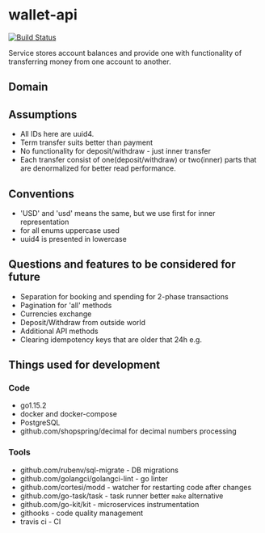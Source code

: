 # wallet-api
[![Build Status](https://travis-ci.com/risentveber/wallet-api.svg?branch=master)](https://travis-ci.com/risentveber/wallet-api)

Service stores account balances and provide one with functionality 
of transferring money from one account to another.

## Domain

## Assumptions

- All IDs here are uuid4.
- Term transfer suits better than payment
- No functionality for deposit/withdraw - just inner transfer
- Each transfer consist of one(deposit/withdraw) or two(inner) parts that
are denormalized for better read performance.

## Conventions

- 'USD' and 'usd' means the same, but we use first for inner representation
- for all enums uppercase used
- uuid4 is presented in lowercase

## Questions and features to be considered for future

- Separation for booking and spending for 2-phase transactions
- Pagination for 'all' methods
- Currencies exchange
- Deposit/Withdraw from outside world 
- Additional API methods
- Clearing idempotency keys that are older that 24h e.g.

## Things used for development

### Code

- go1.15.2
- docker and docker-compose
- PostgreSQL
- github.com/shopspring/decimal for decimal numbers processing

### Tools
- github.com/rubenv/sql-migrate - DB migrations
- github.com/golangci/golangci-lint - go linter
- github.com/cortesi/modd - watcher for restarting code after changes
- github.com/go-task/task - task runner better `make` alternative
- github.com/go-kit/kit - microservices instrumentation
- githooks - code quality management
- travis ci - CI

